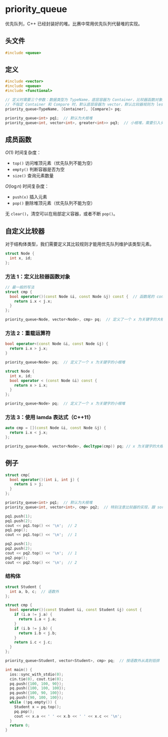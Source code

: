 # priority_queue

优先队列，C++ 已经封装好的堆。比赛中常用优先队列代替堆的实现。

## 头文件

```cpp
#include <queue>
```

## 定义

```cpp
#include <vector>
#include <queue>
#include <functional>

// 定义时需要三个参数：数据类型为 TypeName，底层容器为 Container，比较器函数对象为 Compare
// 不指定 Container 和 Compare 时，默认底层容器为 vector，默认比较器规则为 less<TypeName>
priority_queue<TypeName, [Container], [Compare]> pq;

priority_queue<int> pq1;  // 默认为大根堆
priority_queue<int, vector<int>, greater<int>> pq3;  // 小根堆，需要引入头文件 <functional>
```

## 成员函数

$O(1)$ 时间复杂度：

* `top()` 访问堆顶元素（优先队列不能为空）
* `empty()` 判断容器是否为空
* `size()` 查询元素数量

$O(\log n)$ 时间复杂度：

* `push(x)` 插入元素
* `pop()` 删除堆顶元素（优先队列不能为空）

无 `clear()`，清空可以在局部定义容器，或者不断 `pop()`。

## 自定义比较器

对于结构体类型，我们需要定义其比较规则才能用优先队列维护该类型元素。

```cpp
struct Node {
  int x, id;
};
```

### 方法 1：定义比较器函数对象

```cpp
// 最一般的写法
struct cmp {
  bool operator()(const Node &i, const Node &j) const {  // 函数尾的 const 修饰符表示该函数不能对所在类的成员进行修改
    return i.x < j.x;
  }
};

priority_queue<Node, vector<Node>, cmp> pq;  // 定义了一个 x 为关键字的大根堆
```

### 方法 2：重载运算符

```cpp
bool operator<(const Node &i, const Node &j) {
  return i.x > j.x;
}

priority_queue<Node> pq;  // 定义了一个 x 为关键字的小根堆
```

```cpp
struct Node {
  int x, id;
  bool operator < (const Node &i) const {
    return x > i.x;
  }
};

priority_queue<Node> pq;  // 定义了一个 x 为关键字的小根堆
```

### 方法 3：使用 lamda 表达式（C++11）

```cpp
auto cmp = [](const Node &i, const Node &j) {
  return i.x < j.x;
};

priority_queue<Node, vector<Node>, decltype(cmp)) pq; // x 为关键字的大根堆
```

## 例子

```cpp
struct cmp{
  bool operator()(int i, int j) {
    return i > j;
  }
};

priority_queue<int> pq1;  // 默认为大根堆
priority_queue<int, vector<int>, cmp> pq2;  // 特别注意比较器的实现，跟 sort 比较器反着来

pq1.push(1);
pq1.push(2);
cout << pq1.top() << '\n';  // 2
pq1.pop();
cout << pq1.top() << '\n';  // 1

pq2.push(1);
pq2.push(2);
cout << pq2.top() << '\n';  // 1
pq2.pop();
cout << pq2.top() << '\n';  // 2
```

### 结构体

```cpp
struct Student {
  int a, b, c;  // 语数外
};

struct cmp {
  bool operator()(const Student &i, const Student &j) const {
    if (i.a != j.a) {
      return i.a < j.a;
    }
    if (i.b != j.b) {
      return i.b < j.b;
    }
    return i.c < j.c;
  }
};

priority_queue<Student, vector<Student>, cmp> pq;  // 按语数外从高到低排

int main() {
  ios::sync_with_stdio(0);
  cin.tie(0), cout.tie(0);
  pq.push({100, 100, 90});
  pq.push({100, 100, 100});
  pq.push({100, 90, 100});
  pq.push({90, 100, 100});
  while (!pq.empty()) {
    Student x = pq.top();
    pq.pop();
    cout << x.a << ' ' << x.b << ' ' << x.c << '\n';
  }
  return 0;
}
```